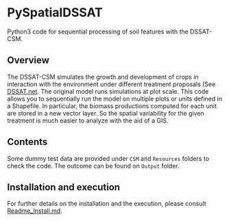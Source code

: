 # PySpatialDSSAT

Python3 code for sequential processing of soil features with the DSSAT-CSM. 

## Overview

The DSSAT-CSM simulates the growth and development of crops in interaction with the environment under different treatment proposals (See [DSSAT.net](https://dssat.net).
The original model runs simulations at plot scale. This code allows you to sequentially run the model on multiple plots or units defined in a Shapefile. In particular, the biomass productions computed for each unit are stored in a new vector layer. So the spatial variability for the given treatment is much easier to analyze with the aid of a GIS.

## Contents

Some dummy test data are provided under `CSM` and `Resources` folders 
to check the code. The outcome can be found on `Output` folder.  

## Installation and execution

For further details on the installation and the execution, please consult [Readme_Install.md](Readme_Install.md).


